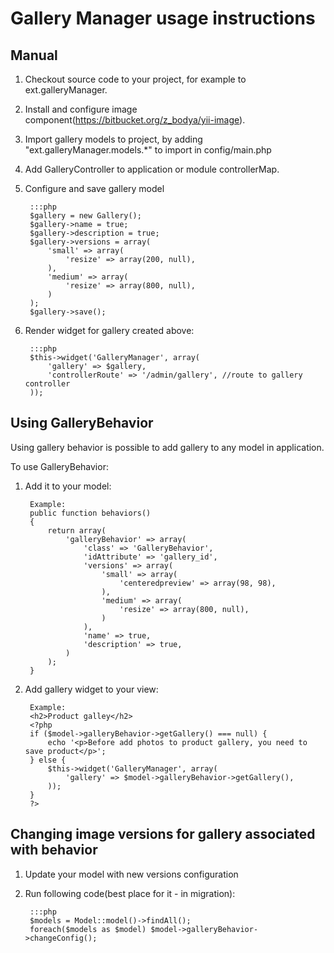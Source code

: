 Gallery Manager usage instructions
===========================

Manual
------

1. Checkout source code to your project, for example to ext.galleryManager.
2. Install and configure image component(https://bitbucket.org/z_bodya/yii-image).
3. Import gallery models to project, by adding "ext.galleryManager.models.*" to import in config/main.php
4. Add GalleryController to application or module controllerMap.
5. Configure and save gallery model

        :::php
        $gallery = new Gallery();
        $gallery->name = true;
        $gallery->description = true;
        $gallery->versions = array(
            'small' => array(
                'resize' => array(200, null),
            ),
            'medium' => array(
                'resize' => array(800, null),
            )
        );
        $gallery->save();

6. Render widget for gallery created above:

        :::php
        $this->widget('GalleryManager', array(
            'gallery' => $gallery,
            'controllerRoute' => '/admin/gallery', //route to gallery controller
        ));

Using GalleryBehavior
----------------------
Using gallery behavior is possible to add gallery to any model in application.

To use GalleryBehavior:

1. Add it to your model:

        Example:
        public function behaviors()
        {
            return array(
                'galleryBehavior' => array(
                    'class' => 'GalleryBehavior',
                    'idAttribute' => 'gallery_id',
                    'versions' => array(
                        'small' => array(
                            'centeredpreview' => array(98, 98),
                        ),
                        'medium' => array(
                            'resize' => array(800, null),
                        )
                    ),
                    'name' => true,
                    'description' => true,
                )
            );
        }

2. Add gallery widget to your view:

        Example:
        <h2>Product galley</h2>
        <?php
        if ($model->galleryBehavior->getGallery() === null) {
            echo '<p>Before add photos to product gallery, you need to save product</p>';
        } else {
            $this->widget('GalleryManager', array(
                'gallery' => $model->galleryBehavior->getGallery(),
            ));
        }
        ?>


Changing image versions for gallery associated with behavior
----------------------------------------------------------
1. Update your model with new versions configuration
2. Run following code(best place for it - in migration):

        :::php
        $models = Model::model()->findAll();
        foreach($models as $model) $model->galleryBehavior->changeConfig();